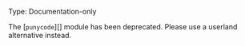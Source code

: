 
Type: Documentation-only

The [`punycode`][] module has been deprecated. Please use a userland alternative
instead.

<a id="DEP0041"></a>
